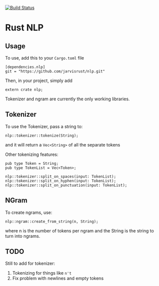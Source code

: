 [![Build Status](https://travis-ci.org/jarvisrust/nlp.svg)](https://travis-ci.org/jarvisrust/nlp)

# Rust NLP

## Usage 

To use, add this to your `Cargo.toml` file

```
[dependencies.nlp]
git = "https://github.com/jarvisrust/nlp.git"
```

Then, in your project, simply add
```
extern crate nlp;
```

Tokenizer and ngram are currently the only working libraries.


## Tokenizer 

To use the Tokenizer, pass a string to:
```
nlp::tokenizer::tokenize(String);
```
and it will return a `Vec<String>` of all the separate tokens

Other tokenizing features:

```
pub type Token = String;
pub type TokenList = Vec<Token>;

nlp::tokenizer::split_on_spaces(input: TokenList);
nlp::tokenizer::split_on_hyphen(input: TokenList);
nlp::tokenizer::split_on_punctuation(input: TokenList);
```

## NGram

To create ngrams, use:
```
nlp::ngram::create_from_string(n, String);
```
where n is the number of tokens per ngram and the String is the
string to turn into ngrams.

## TODO 

Still to add for tokenizer:

1. Tokenizing for things like `n't`
1. Fix problem with newlines and empty tokens
